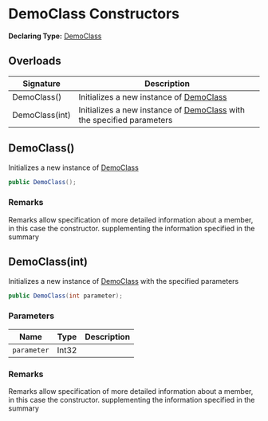 # DemoClass Constructors

**Declaring Type:** [DemoClass](Type.md)

## Overloads

| Signature      | Description                                                                      |
| -------------- | -------------------------------------------------------------------------------- |
| DemoClass()    | Initializes a new instance of [DemoClass](Type.md)                               |
| DemoClass(int) | Initializes a new instance of [DemoClass](Type.md) with the specified parameters |

## DemoClass()

Initializes a new instance of [DemoClass](Type.md)

```csharp
public DemoClass();
```

### Remarks

Remarks allow specification of more detailed information about a member, in this case the constructor. supplementing the information specified in the summary

## DemoClass(int)

Initializes a new instance of [DemoClass](Type.md) with the specified parameters

```csharp
public DemoClass(int parameter);
```

### Parameters

| Name        | Type  | Description |
| ----------- | ----- | ----------- |
| `parameter` | Int32 |             |

### Remarks

Remarks allow specification of more detailed information about a member, in this case the constructor. supplementing the information specified in the summary
